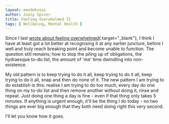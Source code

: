 ```yaml
---
layout: mendokusai
author: Jonny Spicer
title: Feeling Overwhelmed II
tags: [ Wellbeing, Mental Health ]
---
```

Since I last [wrote about feeling overwhelmed](/mendokusai/2019/05/23/feeling-overwhelmed){:target="_blank"}, I think I have at least got a lot better at recognising it at any earlier
juncture, before I well and truly reach breaking point and become unable to function. The question still remains; how to stop the piling up of obligations, the hydraesque to-do list,
the amount of 'me' time dwindling into non-existence.

My old pattern is to keep trying to do it all, keep trying to do it all, keep trying to do it all, snap and then do none of it. The new pattern I am trying to do establish is this:
realise I am trying to do too much, every day do one thing on my to-do list and then remove another without doing it, rinse and repeat. Just doing one thing a day is fine - even if
that thing only takes 5 minutes. If anything is urgent enough, it'll be the thing I do today - no two things are ever big enough that they both need doing right this very second.

I'll let you know how it goes.
